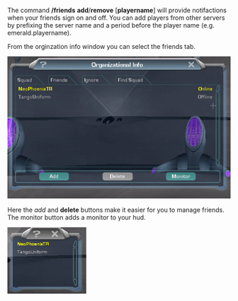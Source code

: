 The command **/friends** **add**/**remove** \[**playername**\] will provide
notifactions when your friends sign on and off. You can add players from other
servers by prefixing the server name and a period before the player name (e.g.
emerald.playername).

From the orginzation info window you can select the friends tab.

![The Window](../images/Interface.gif "The Window")

Here the _add_ and **delete** buttons make it easier for you to manage friends.
The monitor button adds a monitor to your hud.

![The hud](../images/Hud.gif "The hud")

<!--[category:Commands](category:Commands.md)-->

<!--[category:HUD](category:HUD.md)-->
